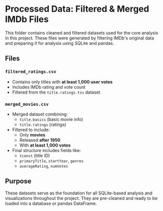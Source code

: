 # Processed Data: Filtered & Merged IMDb Files

This folder contains cleaned and filtered datasets used for the core analysis in this project. These files were generated by filtering IMDb's original data and preparing it for analysis using SQLite and pandas.

## Files

### `filtered_ratings.csv`
- Contains only titles with **at least 1,000 user votes**
- Includes IMDb rating and vote count
- Filtered from the `title.ratings.tsv` dataset

### `merged_movies.csv`
- Merged dataset combining:
  - `title.basics` (basic movie info)
  - `title.ratings` (ratings)
- Filtered to include:
  - Only **movies**
  - Released **after 1950**
  - With **at least 1,000 votes**
- Final structure includes fields like:
  - `tconst` (title ID)
  - `primaryTitle`, `startYear`, `genres`
  - `averageRating`, `numVotes`

## Purpose

These datasets serve as the foundation for all SQLite-based analysis and visualizations throughout the project. They are pre-cleaned and ready to be loaded into a database or pandas DataFrame.
